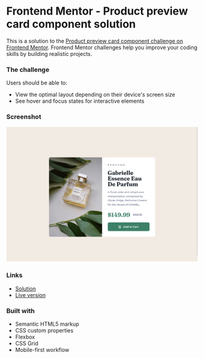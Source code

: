 # Frontend Mentor - Product preview card component solution

This is a solution to the [Product preview card component challenge on Frontend Mentor](https://www.frontendmentor.io/challenges/product-preview-card-component-GO7UmttRfa). Frontend Mentor challenges help you improve your coding skills by building realistic projects.

### The challenge

Users should be able to:

- View the optimal layout depending on their device's screen size
- See hover and focus states for interactive elements

### Screenshot

![screenshot of my solution](screenshot.png)

### Links

- [Solution](https://github.com/gobimahato/product-preview-card)
- [Live version](https://product-preview-card-gobi.netlify.app/)

### Built with

- Semantic HTML5 markup
- CSS custom properties
- Flexbox
- CSS Grid
- Mobile-first workflow
